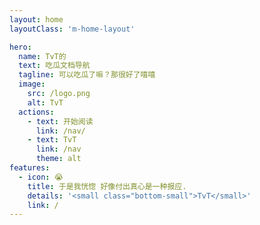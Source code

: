 ```yaml
---
layout: home
layoutClass: 'm-home-layout'

hero:
  name: TvT的
  text: 吃瓜文档导航
  tagline: 可以吃瓜了嘛？那很好了嘻嘻
  image:
    src: /logo.png
    alt: TvT
  actions:
    - text: 开始阅读
      link: /nav/
    - text: TvT
      link: /nav
      theme: alt
features:
  - icon: 😭
    title: 于是我恍惚 好像付出真心是一种报应.
    details: '<small class="bottom-small">TvT</small>'
    link: /
---
```


<style>
/*爱的魔力转圈圈*/
.m-home-layout .image-src:hover {
  transform: translate(-50%, -50%) rotate(666turn);
  transition: transform 59s 1s cubic-bezier(0.3, 0, 0.8, 1);
}

.m-home-layout .details small {
  opacity: 0.8;
}

.m-home-layout .bottom-small {
  display: block;
  margin-top: 2em;
  text-align: right;
}
</style>
